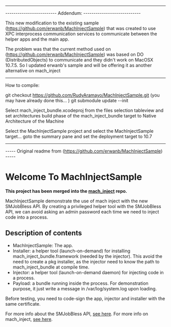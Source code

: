 

----------------------------------------------------------------
------------------------- Addendum: ----------------------------

This new modification to the existing sample (https://github.com/erwanb/MachInjectSample)
that was created to use XPC interprocess communication services to communicate between
 the helper apps and the main app.
 
 The problem was that the current method used on (https://github.com/erwanb/MachInjectSample)
 was based on DO (DistributedObjects) to communicate and they didn't work on MacOSX 10.7.5.
 So I updated erwanb's sample and will be offering it as another alternative on mach_inject

----------------------------------------------------------------
How to compile:

git checkout https://github.com/RudyAramayo/MachInjectSample.git (you may have already done this... )
git submodule update --init

Select mach_inject_bundle.xcodeproj from the files selection tableview and set architectures build phase of the mach_inject_bundle target to Native Architecture of the Machine

Select the MachInjectSample project and select the MachInjectSample target... goto the summary pane and  set the deployment target to 10.7







-----------------------------------------------------------------------------
----- Original readme from (https://github.com/erwanb/MachInjectSample) -----



# Welcome To MachInjectSample

**This project has been merged into the [mach_inject](https://github.com/rentzsch/mach_inject) repo.**

MachInjectSample demonstrate the use of mach inject with the new SMJobBless API. By creating a privileged helper tool with the SMJobBless API, we can avoid asking an admin password each time we need to inject code into a process.

## Description of contents

* MachInjectSample: The app.
* Installer: a helper tool (launch-on-demand) for installing mach_inject_bundle.framework (needed by the injector). This avoid the need to create a pkg installer, as the injector need to know the path to mach_inject_bundle at compile time.
* Injector: a helper tool (launch-on-demand daemon) for injecting code in a process.
* Payload: a bundle running inside the process. For demonstration purpose, it just write a message in /var/log/system.log upon loading.

Before testing, you need to code-sign the app, injector and installer with the same certificate.

For more info about the SMJobBless API, [see here](https://developer.apple.com/library/mac/#documentation/ServiceManagement/Reference/ServiceManagement_header_reference/Reference/reference.html#//apple_ref/doc/uid/TP40012447).
For more info on mach_inject, [see here](https://github.com/rentzsch/mach_inject).
